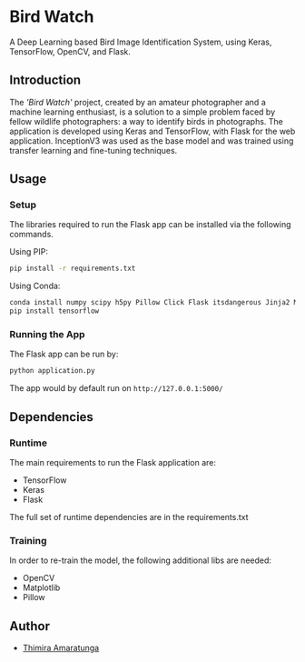 # Bird Watch

A Deep Learning based Bird Image Identification System, using Keras, TensorFlow, OpenCV, and Flask.

## Introduction

The *'Bird Watch'* project, created by an amateur photographer and a machine learning enthusiast, is a solution to a simple problem faced by fellow wildlife photographers: a way to identify birds in photographs. The application is developed using Keras and TensorFlow, with Flask for the web application. InceptionV3 was used as the base model and was trained using transfer learning and fine-tuning techniques. 

## Usage

### Setup

The libraries required to run the Flask app can be installed via the following commands.

Using PIP:
```bash
pip install -r requirements.txt
```

Using Conda:
```bash
conda install numpy scipy h5py Pillow Click Flask itsdangerous Jinja2 MarkupSafe Werkzeug tensorflow
pip install tensorflow
```

### Running the App

The Flask app can be run by:

```bash
python application.py
```

The app would by default run on `http://127.0.0.1:5000/`

## Dependencies

### Runtime

The main requirements to run the Flask application are:

- TensorFlow
- Keras
- Flask

The full set of runtime dependencies are in the requirements.txt

### Training

In order to re-train the model, the following additional libs are needed:

- OpenCV
- Matplotlib
- Pillow

## Author

  - [Thimira Amaratunga](https://github.com/Thimira)